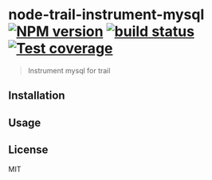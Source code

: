 # node-trail-instrument-mysql [![NPM version][npm-image]][npm-url] [![build status][travis-image]][travis-url] [![Test coverage][coveralls-image]][coveralls-url]

> Instrument mysql for trail

## Installation

## Usage

## License

MIT

[npm-image]: https://img.shields.io/npm/v/trail-instrument-mysql.svg?style=flat
[npm-url]: https://npmjs.org/package/trail-instrument-mysql
[travis-image]: https://img.shields.io/travis/open-trail/node-trail-instrument-mysql.svg?style=flat
[travis-url]: https://travis-ci.org/open-trail/node-trail-instrument-mysql
[coveralls-image]: https://img.shields.io/coveralls/open-trail/node-trail-instrument-mysql.svg?style=flat
[coveralls-url]: https://coveralls.io/r/open-trail/node-trail-instrument-mysql?branch=master
